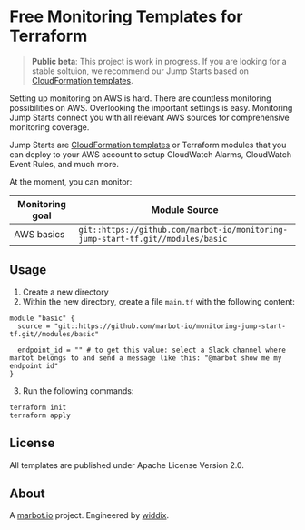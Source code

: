 # Free Monitoring Templates for Terraform

> **Public beta**: This project is work in progress. If you are looking for a stable soltuion, we recommend our Jump Starts based on [CloudFormation templates](https://github.com/marbot-io/monitoring-jump-start).

Setting up monitoring on AWS is hard. There are countless monitoring possibilities on AWS. Overlooking the important settings is easy. Monitoring Jump Starts connect you with all relevant AWS sources for comprehensive monitoring coverage.

Jump Starts are [CloudFormation templates](https://github.com/marbot-io/monitoring-jump-start) or Terraform modules that you can deploy to your AWS account to setup CloudWatch Alarms, CloudWatch Event Rules, and much more.

At the moment, you can monitor:

| Monitoring goal | Module Source                                                                   |
| --------------- | ------------------------------------------------------------------------------- |
| AWS basics      | `git::https://github.com/marbot-io/monitoring-jump-start-tf.git//modules/basic` |

## Usage

1. Create a new directory
2. Within the new directory, create a file `main.tf` with the following content:
```
module "basic" {
  source = "git::https://github.com/marbot-io/monitoring-jump-start-tf.git//modules/basic"

  endpoint_id = "" # to get this value: select a Slack channel where marbot belongs to and send a message like this: "@marbot show me my endpoint id"
}
```
3. Run the following commands:
```
terraform init
terraform apply
```

## License
All templates are published under Apache License Version 2.0.

## About
A [marbot.io](https://marbot.io/) project. Engineered by [widdix](https://widdix.net).
